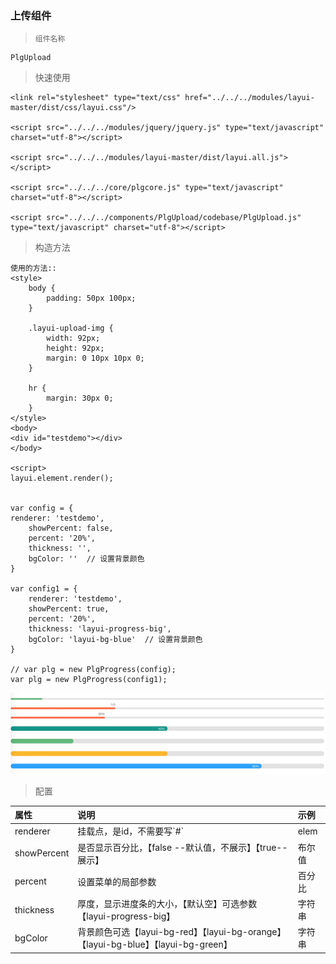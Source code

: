 ### 上传组件

> ```
> 组件名称
> ```

```
PlgUpload
```

> 快速使用

```
<link rel="stylesheet" type="text/css" href="../../../modules/layui-master/dist/css/layui.css"/>

<script src="../../../modules/jquery/jquery.js" type="text/javascript" charset="utf-8"></script>

<script src="../../../modules/layui-master/dist/layui.all.js"></script>

<script src="../../../core/plgcore.js" type="text/javascript" charset="utf-8"></script>

<script src="../../../components/PlgUpload/codebase/PlgUpload.js" type="text/javascript" charset="utf-8"></script>

```

> 构造方法

```
使用的方法::
<style>
    body {
        padding: 50px 100px;
    }

    .layui-upload-img {
        width: 92px;
        height: 92px;
        margin: 0 10px 10px 0;
    }

    hr {
        margin: 30px 0;
    }
</style>
<body>
<div id="testdemo"></div>
</body>

<script>
layui.element.render();


var config = {
renderer: 'testdemo',
    showPercent: false,
    percent: '20%',
    thickness: '',
    bgColor: ''  // 设置背景颜色
}

var config1 = {
    renderer: 'testdemo',
    showPercent: true,
    percent: '20%',
    thickness: 'layui-progress-big',
    bgColor: 'layui-bg-blue'  // 设置背景颜色
}

// var plg = new PlgProgress(config);
var plg = new PlgProgress(config1);
```

![](/assets/progress.jpg)

> 配置

| 属性 | 说明 | 示例 |
| :--- | :--- | :--- |
| renderer | 挂载点，是id，不需要写\`\#\` | elem |
| showPercent | 是否显示百分比，【false --默认值，不展示】【true--展示】 | 布尔值 |
| percent | 设置菜单的局部参数 | 百分比 |
| thickness | 厚度，显示进度条的大小，【默认空】可选参数【layui-progress-big】 | 字符串 |
| bgColor | 背景颜色可选【layui-bg-red】【layui-bg-orange】【layui-bg-blue】【layui-bg-green】 | 字符串 |



